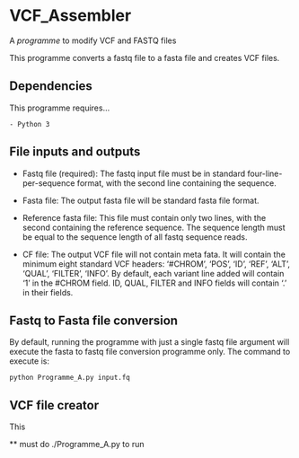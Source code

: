 # VCF_Assembler
A *programme* to modify VCF and FASTQ files

This programme converts a fastq file to a fasta file and creates VCF files.


## Dependencies
This programme requires…
	
	- Python 3


## File inputs and outputs

* Fastq file (required): The fastq input file must be in standard four-line-per-sequence format, with the second line containing the sequence.


* Fasta file: The output fasta file will be standard fasta file format.


* Reference fasta file:
This file must contain only two lines, with the second containing the reference sequence. The sequence length must be equal to the sequence length of all fastq sequence reads.


* CF file: The output VCF file will not contain meta fata. It will contain the minimum eight standard VCF headers: ‘#CHROM’, ‘POS’, ‘ID’, ‘REF’, ‘ALT’, ‘QUAL’, 	‘FILTER’, ‘INFO’. By default, each variant line added will contain ‘1’ in the #CHROM field. ID, QUAL, FILTER and INFO fields will contain ‘.’ in their fields.


## Fastq to Fasta file conversion
By default, running the programme with just a single fastq file argument will execute the fasta to fastq file conversion programme only. The command to execute is:

	python Programme_A.py input.fq


## VCF file creator
This 


** must do ./Programme_A.py   to run 
